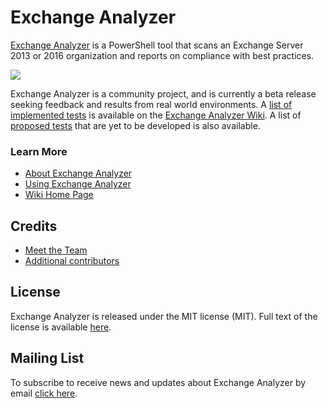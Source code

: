 # Exchange Analyzer

[Exchange Analyzer](https://exchangeanalyzer.com) is a PowerShell tool that scans an Exchange Server 2013 or 2016 organization and reports on compliance with best practices.

![](https://exchangeanalyzer.com/wp-content/uploads/2016/03/exchange-analyzer-mockup.png)

Exchange Analyzer is a community project, and is currently a beta release seeking feedback and results from real world environments. A [list of implemented tests](https://github.com/ExchangeAnalyzer/ExchangeAnalyzer/wiki/Exchange-Analyzer-Tests) is available on the [Exchange Analyzer Wiki](https://github.com/ExchangeAnalyzer/ExchangeAnalyzer/wiki). A list of [proposed tests](https://github.com/ExchangeAnalyzer/ExchangeAnalyzer/wiki/Proposed-Tests) that are yet to be developed is also available.

### Learn More

- [About Exchange Analyzer](https://exchangeanalyzer.com/about/)
- [Using Exchange Analyzer](https://github.com/ExchangeAnalyzer/ExchangeAnalyzer/wiki/Using-Exchange-Analyzer)
- [Wiki Home Page](https://github.com/ExchangeAnalyzer/ExchangeAnalyzer/wiki)

## Credits

- [Meet the Team](https://exchangeanalyzer.com/team)
- [Additional contributors](https://github.com/ExchangeAnalyzer/ExchangeAnalyzer/wiki/Contributors)

## License

Exchange Analyzer is released under the MIT license (MIT). Full text of the license is available [here](https://github.com/cunninghamp/ExchangeAnalyzer/blob/master/LICENSE).

## Mailing List

To subscribe to receive news and updates about Exchange Analyzer by email [click here](http://tinyletter.com/ExchangeAnalyzer).
